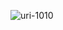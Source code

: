 ![uri-1010](https://user-images.githubusercontent.com/62181222/99325999-a0598880-28a1-11eb-8da5-80bd8c383dd7.png)

